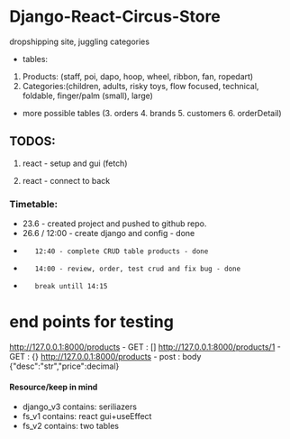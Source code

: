 # Django-React-Circus-Store
dropshipping site, juggling categories
- tables: 
1. Products: (staff, poi, dapo, hoop, wheel, ribbon, fan, ropedart)
2. Categories:(children, adults, risky toys, flow focused, technical, foldable, finger/palm (small), large)
* more possible tables (3. orders 4. brands 5. customers 6. orderDetail)



## TODOS:

1. react - setup and gui (fetch)

2. react - connect to back




<!-- - seriliazer
- table categories crud (copy+write+test)
- react-gui,hooks,fetch,404-comp,manage-data
- add images+upload (includes back+front, which lecture)
- lastly, do lecture 21.6-nav,params to comps,e-target,assignment -->


### Timetable:
- 23.6 - created project and pushed to github repo.
- 26.6 / 12:00 - create django and config - done
-        12:40 - complete CRUD table products - done 
-        14:00 - review, order, test crud and fix bug - done
-        break untill 14:15

# end points for testing
http://127.0.0.1:8000/products - GET : []
http://127.0.0.1:8000/products/1 - GET : {}
http://127.0.0.1:8000/products - post : body {"desc":"str","price":decimal}


#### Resource/keep in mind
- django_v3 contains: seriliazers
- fs_v1 contains: react gui+useEffect
- fs_v2 contains: two tables


